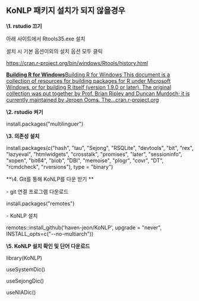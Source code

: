 ## KoNLP 패키지 설치가 되지 않을경우



**\1. rstudio 끄기**



아래 사이트에서 Rtools35.exe 설치

설치 시 기본 옵션이외의 설치 옵션 모두 클릭



https://cran.r-project.org/bin/windows/Rtools/history.html

[ **Building R for Windows**Building R for Windows This document is a collection of resources for building packages for R under Microsoft Windows, or for building R itself (version 1.9.0 or later). The original collection was put together by Prof. Brian Ripley and Duncan Murdoch; it is currently maintained by Jeroen Ooms. The...cran.r-project.org](https://cran.r-project.org/bin/windows/Rtools/history.html)

**\2. rstudio 켜기**



install.packages("multilinguer")





**\3. 의존성 설치**



install.packages(c("hash", "tau", "Sejong", "RSQLite", "devtools", "bit", "rex", "lazyeval", "htmlwidgets", "crosstalk", "promises", "later", "sessioninfo", "xopen", "bit64", "blob", "DBI", "memoise", "plogr", "covr", "DT", "rcmdcheck", "rversions"), type = "binary")



**\4. Git를 통해 KoNLP를 다운 받기 **



\- git 연결 프로그램 다운로드

install.packages("remotes")



\- KoNLP 설치

remotes::install_github('haven-jeon/KoNLP', upgrade = "never", INSTALL_opts=c("--no-multiarch"))





**\5. KoNLP 설치 확인 및 단어 다운로드**



library(KoNLP)

useSystemDic()

useSejongDic()

useNIADic()

 